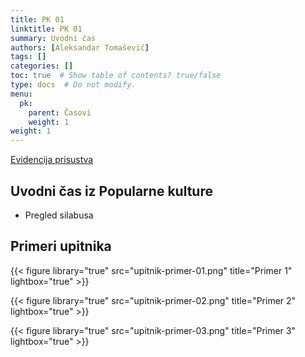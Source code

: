 ```yaml
---
title: PK 01
linktitle: PK 01
summary: Uvodni čas
authors: [Aleksandar Tomašević]
tags: []
categories: []
toc: true  # Show table of contents? true/false
type: docs  # Do not modify.
menu:
  pk:
    parent: Časovi
    weight: 1
weight: 1
---
```


[Evidencija prisustva](https://forms.gle/2zEMDkcSQNCB1pGz6)

## Uvodni čas iz Popularne kulture

- Pregled silabusa


## Primeri upitnika

{{< figure library="true" src="upitnik-primer-01.png" title="Primer 1" lightbox="true" >}}

{{< figure library="true" src="upitnik-primer-02.png" title="Primer 2" lightbox="true" >}}

{{< figure library="true" src="upitnik-primer-03.png" title="Primer 3" lightbox="true" >}}

